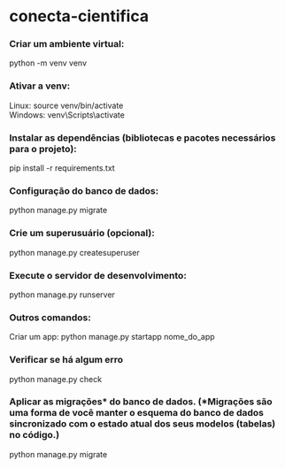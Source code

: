 # conecta-cientifica

### Criar um ambiente virtual:
python -m venv venv

### Ativar a venv:
Linux: source venv/bin/activate  
Windows: venv\Scripts\activate


### Instalar as dependências (bibliotecas e pacotes necessários para o projeto):
pip install -r requirements.txt


### Configuração do banco de dados:
python manage.py migrate


### Crie um superusuário (opcional):
python manage.py createsuperuser


### Execute o servidor de desenvolvimento:
python manage.py runserver


### Outros comandos:
Criar um app:
python manage.py startapp nome_do_app

### Verificar se há algum erro
python manage.py check

### Aplicar as migrações* do banco de dados. (*Migrações são uma forma de você manter o esquema do banco de dados sincronizado com o estado atual dos seus modelos (tabelas) no código.)
python manage.py migrate 


